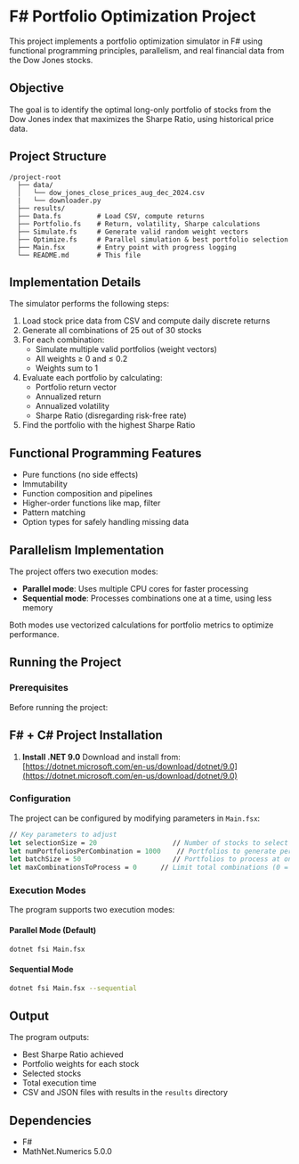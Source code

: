 # F# Portfolio Optimization Project

This project implements a portfolio optimization simulator in F# using functional programming principles, parallelism, and real financial data from the Dow Jones stocks.

## Objective

The goal is to identify the optimal long-only portfolio of stocks from the Dow Jones index that maximizes the Sharpe Ratio, using historical price data.

## Project Structure

```
/project-root
  ├── data/
  │   └── dow_jones_close_prices_aug_dec_2024.csv
  |   └── downloader.py 
  ├── results/                                     
  ├── Data.fs         # Load CSV, compute returns
  ├── Portfolio.fs    # Return, volatility, Sharpe calculations  
  ├── Simulate.fs     # Generate valid random weight vectors
  ├── Optimize.fs     # Parallel simulation & best portfolio selection
  ├── Main.fsx        # Entry point with progress logging
  └── README.md       # This file
```

## Implementation Details

The simulator performs the following steps:

1. Load stock price data from CSV and compute daily discrete returns
2. Generate all combinations of 25 out of 30 stocks 
3. For each combination:
   - Simulate multiple valid portfolios (weight vectors)
   - All weights ≥ 0 and ≤ 0.2
   - Weights sum to 1
4. Evaluate each portfolio by calculating:
   - Portfolio return vector
   - Annualized return
   - Annualized volatility
   - Sharpe Ratio (disregarding risk-free rate)
5. Find the portfolio with the highest Sharpe Ratio

## Functional Programming Features

- Pure functions (no side effects)
- Immutability
- Function composition and pipelines
- Higher-order functions like map, filter
- Pattern matching
- Option types for safely handling missing data

## Parallelism Implementation

The project offers two execution modes:

- **Parallel mode**: Uses multiple CPU cores for faster processing
- **Sequential mode**: Processes combinations one at a time, using less memory

Both modes use vectorized calculations for portfolio metrics to optimize performance.

## Running the Project

### Prerequisites

Before running the project:

## F# + C# Project Installation

1. **Install .NET 9.0**
   Download and install from:
   [https://dotnet.microsoft.com/en-us/download/dotnet/9.0](https://dotnet.microsoft.com/en-us/download/dotnet/9.0)

### Configuration

The project can be configured by modifying parameters in `Main.fsx`:

```fsharp
// Key parameters to adjust
let selectionSize = 20                   // Number of stocks to select from 30
let numPortfoliosPerCombination = 1000    // Portfolios to generate per combination
let batchSize = 50                       // Portfolios to process at once
let maxCombinationsToProcess = 0      // Limit total combinations (0 = process all)
```

### Execution Modes

The program supports two execution modes:

#### Parallel Mode (Default)
```bash
dotnet fsi Main.fsx
```

#### Sequential Mode
```bash
dotnet fsi Main.fsx --sequential
```

## Output

The program outputs:
- Best Sharpe Ratio achieved
- Portfolio weights for each stock
- Selected stocks
- Total execution time
- CSV and JSON files with results in the `results` directory

## Dependencies

- F# 
- MathNet.Numerics 5.0.0 

